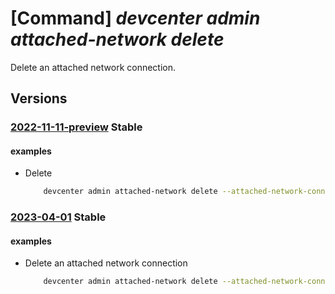# [Command] _devcenter admin attached-network delete_

Delete an attached network connection.

## Versions

### [2022-11-11-preview](/Resources/mgmt-plane/L3N1YnNjcmlwdGlvbnMve30vcmVzb3VyY2Vncm91cHMve30vcHJvdmlkZXJzL21pY3Jvc29mdC5kZXZjZW50ZXIvZGV2Y2VudGVycy97fS9hdHRhY2hlZG5ldHdvcmtzL3t9/2022-11-11-preview.xml) **Stable**

<!-- mgmt-plane /subscriptions/{}/resourcegroups/{}/providers/microsoft.devcenter/devcenters/{}/attachednetworks/{} 2022-11-11-preview -->

#### examples

- Delete
    ```bash
        devcenter admin attached-network delete --attached-network-connection-name "{attachedNetworkConnectionName}" --dev-center-name "Contoso" --resource-group "rg1"
    ```

### [2023-04-01](/Resources/mgmt-plane/L3N1YnNjcmlwdGlvbnMve30vcmVzb3VyY2Vncm91cHMve30vcHJvdmlkZXJzL21pY3Jvc29mdC5kZXZjZW50ZXIvZGV2Y2VudGVycy97fS9hdHRhY2hlZG5ldHdvcmtzL3t9/2023-04-01.xml) **Stable**

<!-- mgmt-plane /subscriptions/{}/resourcegroups/{}/providers/microsoft.devcenter/devcenters/{}/attachednetworks/{} 2023-04-01 -->

#### examples

- Delete an attached network connection
    ```bash
        devcenter admin attached-network delete --attached-network-connection-name "network-uswest3" --dev-center-name "Contoso" --resource-group "rg1"
    ```
